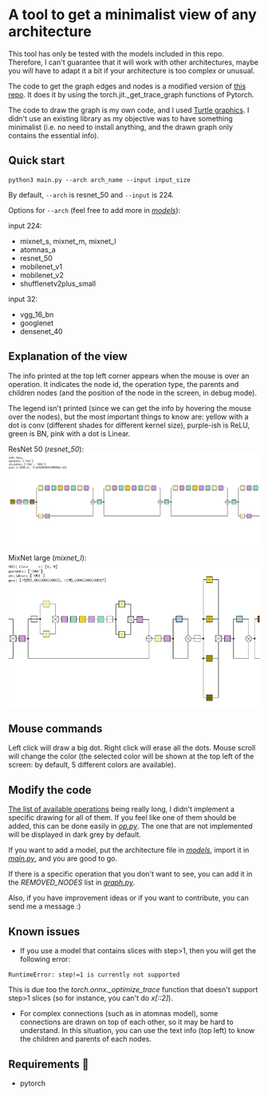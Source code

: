 # A tool to get a minimalist view of any architecture

This tool has only be tested with the models included in this repo.
Therefore, I can't guarantee that it will work with other architectures, maybe you will have to adapt it a bit if your architecture is too complex or unusual.

The code to get the graph edges and nodes is a modified version of [this repo](https://github.com/waleedka/hiddenlayer). It does it by using the torch.jit._get_trace_graph functions of Pytorch.

The code to draw the graph is my own code, and I used [Turtle graphics](https://docs.python.org/3/library/turtle.html). I didn't use an existing library as my objective was to have something minimalist (i.e. no need to install anything, and the drawn graph only contains the essential info).


## Quick start

```
python3 main.py --arch arch_name --input input_size
```
By default, `--arch` is resnet_50 and `--input` is 224.

Options for `--arch` (feel free to add more in *[models](models/)*): 

input 224:
- mixnet_s, mixnet_m, mixnet_l
- atomnas_a
- resnet_50
- mobilenet_v1
- mobilenet_v2
- shufflenetv2plus_small

input 32:
- vgg_16_bn
- googlenet
- densenet_40

## Explanation of the view

The info printed at the top left corner appears when the mouse is over an operation. It indicates the node id, the operation type, the parents and children nodes (and the position of the node in the screen, in debug mode).

The legend isn't printed (since we can get the info by hovering the mouse over the nodes), but the most important things to know are: yellow with a dot is conv (different shades for different kernel size), purple-ish is ReLU, green is BN, pink with a dot is Linear.

ResNet 50 (*resnet_50*):
![resnet_50](/demo/resnet50.png)

MixNet large (*mixnet_l*):
![mixnet_l](/demo/mixnet_l.png)

## Mouse commands

Left click will draw a big dot. Right click will erase all the dots. Mouse scroll will change the color (the selected color will be shown at the top left of the screen: by default, 5 different colors are available).

## Modify the code

[The list of available operations](https://github.com/onnx/onnx/blob/main/docs/Operators.md) being really long, I didn't implement a specific drawing for all of them. If you feel like one of them should be added, this can be done easily in *[op.py](graph_drawing/op.py)*. The one that are not implemented will be displayed in dark grey by default.

If you want to add a model, put the architecture file in *[models](models/)*, import it in *[main.py](main.py)*, and you are good to go.

If there is a specific operation that you don't want to see, you can add it in the *REMOVED_NODES* list in *[graph.py](graph_reading/graph.py)*.

Also, if you have improvement ideas or if you want to contribute, you can send me a message :)

## Known issues

- If you use a model that contains slices with step>1, then you will get the following error: 

```
RuntimeError: step!=1 is currently not supported
```

This is due too the *torch.onnx._optimize_trace* function that doesn't support step>1 slices (so for instance, you can't do *x[::2]*).

- For complex connections (such as in atomnas model), some connections are drawn on top of each other, so it may be hard to understand. In this situation, you can use the text info (top left) to know the children and parents of each nodes.

## Requirements :wrench:
* pytorch